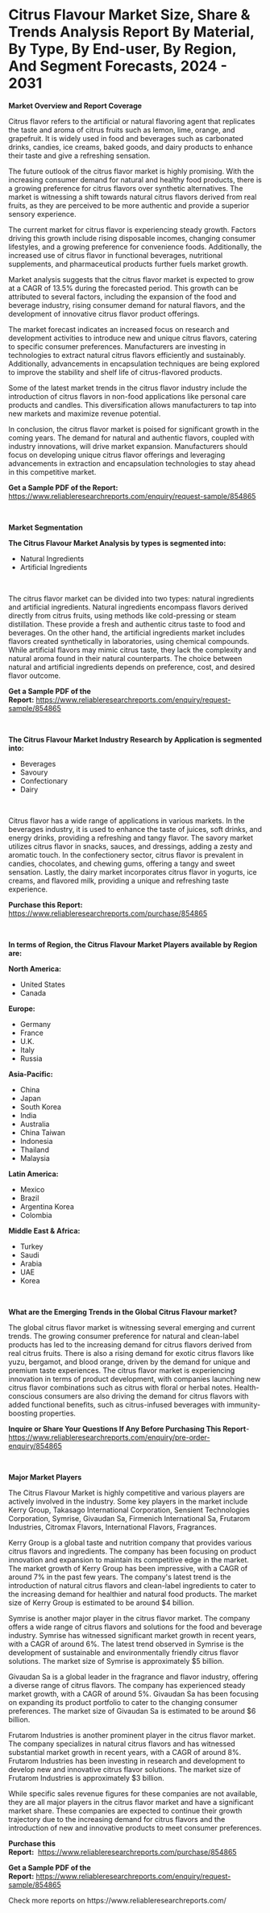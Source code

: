<p><h1>Citrus Flavour Market Size, Share & Trends Analysis Report By Material, By Type, By End-user, By Region, And Segment Forecasts, 2024 - 2031</h1></p><p><strong>Market Overview and Report Coverage</strong></p>
<p><p>Citrus flavor refers to the artificial or natural flavoring agent that replicates the taste and aroma of citrus fruits such as lemon, lime, orange, and grapefruit. It is widely used in food and beverages such as carbonated drinks, candies, ice creams, baked goods, and dairy products to enhance their taste and give a refreshing sensation.</p><p>The future outlook of the citrus flavor market is highly promising. With the increasing consumer demand for natural and healthy food products, there is a growing preference for citrus flavors over synthetic alternatives. The market is witnessing a shift towards natural citrus flavors derived from real fruits, as they are perceived to be more authentic and provide a superior sensory experience.</p><p>The current market for citrus flavor is experiencing steady growth. Factors driving this growth include rising disposable incomes, changing consumer lifestyles, and a growing preference for convenience foods. Additionally, the increased use of citrus flavor in functional beverages, nutritional supplements, and pharmaceutical products further fuels market growth.</p><p>Market analysis suggests that the citrus flavor market is expected to grow at a CAGR of 13.5% during the forecasted period. This growth can be attributed to several factors, including the expansion of the food and beverage industry, rising consumer demand for natural flavors, and the development of innovative citrus flavor product offerings.</p><p>The market forecast indicates an increased focus on research and development activities to introduce new and unique citrus flavors, catering to specific consumer preferences. Manufacturers are investing in technologies to extract natural citrus flavors efficiently and sustainably. Additionally, advancements in encapsulation techniques are being explored to improve the stability and shelf life of citrus-flavored products.</p><p>Some of the latest market trends in the citrus flavor industry include the introduction of citrus flavors in non-food applications like personal care products and candles. This diversification allows manufacturers to tap into new markets and maximize revenue potential.</p><p>In conclusion, the citrus flavor market is poised for significant growth in the coming years. The demand for natural and authentic flavors, coupled with industry innovations, will drive market expansion. Manufacturers should focus on developing unique citrus flavor offerings and leveraging advancements in extraction and encapsulation technologies to stay ahead in this competitive market.</p></p>
<p><strong>Get a Sample PDF of the Report:</strong> <a href="https://www.reliableresearchreports.com/enquiry/request-sample/854865">https://www.reliableresearchreports.com/enquiry/request-sample/854865</a></p>
<p>&nbsp;</p>
<p><strong>Market Segmentation</strong></p>
<p><strong>The Citrus Flavour Market Analysis by types is segmented into:</strong></p>
<p><ul><li>Natural Ingredients</li><li>Artificial Ingredients</li></ul></p>
<p>&nbsp;</p>
<p><p>The citrus flavor market can be divided into two types: natural ingredients and artificial ingredients. Natural ingredients encompass flavors derived directly from citrus fruits, using methods like cold-pressing or steam distillation. These provide a fresh and authentic citrus taste to food and beverages. On the other hand, the artificial ingredients market includes flavors created synthetically in laboratories, using chemical compounds. While artificial flavors may mimic citrus taste, they lack the complexity and natural aroma found in their natural counterparts. The choice between natural and artificial ingredients depends on preference, cost, and desired flavor outcome.</p></p>
<p><strong>Get a Sample PDF of the Report:</strong>&nbsp;<a href="https://www.reliableresearchreports.com/enquiry/request-sample/854865">https://www.reliableresearchreports.com/enquiry/request-sample/854865</a></p>
<p>&nbsp;</p>
<p><strong>The Citrus Flavour Market Industry Research by Application is segmented into:</strong></p>
<p><ul><li>Beverages</li><li>Savoury</li><li>Confectionary</li><li>Dairy</li></ul></p>
<p>&nbsp;</p>
<p><p>Citrus flavor has a wide range of applications in various markets. In the beverages industry, it is used to enhance the taste of juices, soft drinks, and energy drinks, providing a refreshing and tangy flavor. The savory market utilizes citrus flavor in snacks, sauces, and dressings, adding a zesty and aromatic touch. In the confectionery sector, citrus flavor is prevalent in candies, chocolates, and chewing gums, offering a tangy and sweet sensation. Lastly, the dairy market incorporates citrus flavor in yogurts, ice creams, and flavored milk, providing a unique and refreshing taste experience.</p></p>
<p><strong>Purchase this Report:</strong>&nbsp; <a href="https://www.reliableresearchreports.com/purchase/854865">https://www.reliableresearchreports.com/purchase/854865</a></p>
<p>&nbsp;</p>
<p><strong>In terms of Region, the Citrus Flavour Market Players available by Region are:</strong></p>
<p>
    <p> <strong> North America: </strong>
        <ul>
            <li>United States</li>
            <li>Canada</li>
        </ul>
        </p> 
    <p> <strong> Europe: </strong>
        <ul>
            <li>Germany</li>
            <li>France</li>
            <li>U.K.</li>
            <li>Italy</li>
            <li>Russia</li>
        </ul>
        </p> 
    <p> <strong> Asia-Pacific: </strong>
        <ul>
            <li>China</li>
            <li>Japan</li>
            <li>South Korea</li>
            <li>India</li>
            <li>Australia</li>
            <li>China Taiwan</li>
            <li>Indonesia</li>
            <li>Thailand</li>
            <li>Malaysia</li>
        </ul>
        </p> 
    <p> <strong> Latin America: </strong>
        <ul>
            <li>Mexico</li>
            <li>Brazil</li>
            <li>Argentina Korea</li>
            <li>Colombia</li>
        </ul>
        </p> 
    <p> <strong> Middle East & Africa: </strong>
        <ul>
            <li>Turkey</li>
            <li>Saudi</li>
            <li>Arabia</li>
            <li>UAE</li>
            <li>Korea</li>
        </ul>
    </p>
    </p>
<p>&nbsp;</p>
<p><strong>What are the Emerging Trends in the Global Citrus Flavour market?</strong></p>
<p><p>The global citrus flavor market is witnessing several emerging and current trends. The growing consumer preference for natural and clean-label products has led to the increasing demand for citrus flavors derived from real citrus fruits. There is also a rising demand for exotic citrus flavors like yuzu, bergamot, and blood orange, driven by the demand for unique and premium taste experiences. The citrus flavor market is experiencing innovation in terms of product development, with companies launching new citrus flavor combinations such as citrus with floral or herbal notes. Health-conscious consumers are also driving the demand for citrus flavors with added functional benefits, such as citrus-infused beverages with immunity-boosting properties.</p></p>
<p><strong>Inquire or Share Your Questions If Any Before Purchasing This Report</strong>- <a href="https://www.reliableresearchreports.com/enquiry/pre-order-enquiry/854865">https://www.reliableresearchreports.com/enquiry/pre-order-enquiry/854865</a></p>
<p>&nbsp;</p>
<p><strong>Major Market Players</strong></p>
<p><p>The Citrus Flavour Market is highly competitive and various players are actively involved in the industry. Some key players in the market include Kerry Group, Takasago International Corporation, Sensient Technologies Corporation, Symrise, Givaudan Sa, Firmenich International Sa, Frutarom Industries, Citromax Flavors, International Flavors, Fragrances.</p><p>Kerry Group is a global taste and nutrition company that provides various citrus flavors and ingredients. The company has been focusing on product innovation and expansion to maintain its competitive edge in the market. The market growth of Kerry Group has been impressive, with a CAGR of around 7% in the past few years. The company's latest trend is the introduction of natural citrus flavors and clean-label ingredients to cater to the increasing demand for healthier and natural food products. The market size of Kerry Group is estimated to be around $4 billion.</p><p>Symrise is another major player in the citrus flavor market. The company offers a wide range of citrus flavors and solutions for the food and beverage industry. Symrise has witnessed significant market growth in recent years, with a CAGR of around 6%. The latest trend observed in Symrise is the development of sustainable and environmentally friendly citrus flavor solutions. The market size of Symrise is approximately $5 billion.</p><p>Givaudan Sa is a global leader in the fragrance and flavor industry, offering a diverse range of citrus flavors. The company has experienced steady market growth, with a CAGR of around 5%. Givaudan Sa has been focusing on expanding its product portfolio to cater to the changing consumer preferences. The market size of Givaudan Sa is estimated to be around $6 billion.</p><p>Frutarom Industries is another prominent player in the citrus flavor market. The company specializes in natural citrus flavors and has witnessed substantial market growth in recent years, with a CAGR of around 8%. Frutarom Industries has been investing in research and development to develop new and innovative citrus flavor solutions. The market size of Frutarom Industries is approximately $3 billion.</p><p>While specific sales revenue figures for these companies are not available, they are all major players in the citrus flavor market and have a significant market share. These companies are expected to continue their growth trajectory due to the increasing demand for citrus flavors and the introduction of new and innovative products to meet consumer preferences.</p></p>
<p><strong>Purchase this Report:</strong>&nbsp;&nbsp;<a href="https://www.reliableresearchreports.com/purchase/854865">https://www.reliableresearchreports.com/purchase/854865</a></p>
<p></p>
<p><strong>Get a Sample PDF of the Report:</strong>&nbsp;<a href="https://www.reliableresearchreports.com/enquiry/request-sample/854865">https://www.reliableresearchreports.com/enquiry/request-sample/854865</a></p>
<p>Check more reports on https://www.reliableresearchreports.com/</p>